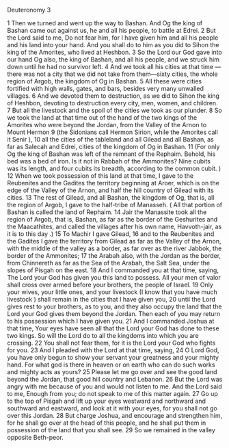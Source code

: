 Deuteronomy 3

1	Then we turned and went up the way to Bashan. And Og the king of Bashan came out against us, he and all his people, to battle at Edrei.
2	But the Lord said to me, Do not fear him, for I have given him and all his people and his land into your hand. And you shall do to him as you did to Sihon the king of the Amorites, who lived at Heshbon.
3	So the Lord our God gave into our hand Og also, the king of Bashan, and all his people, and we struck him down until he had no survivor left.
4	And we took all his cities at that time —there was not a city that we did not take from them—sixty cities, the whole region of Argob, the kingdom of Og in Bashan.
5	All these were cities fortified with high walls, gates, and bars, besides very many unwalled villages.
6	And we devoted them to destruction, as we did to Sihon the king of Heshbon, devoting to destruction every city, men, women, and children.
7	But all the livestock and the spoil of the cities we took as our plunder.
8	So we took the land at that time out of the hand of the two kings of the Amorites who were beyond the Jordan, from the Valley of the Arnon to Mount Hermon
9	(the Sidonians call Hermon Sirion, while the Amorites call it Senir ),
10	all the cities of the tableland and all Gilead and all Bashan, as far as Salecah and Edrei, cities of the kingdom of Og in Bashan.
11	(For only Og the king of Bashan was left of the remnant of the Rephaim. Behold, his bed was a bed of iron. Is it not in Rabbah of the Ammonites? Nine cubits was its length, and four cubits its breadth, according to the common cubit. )
12	When we took possession of this land at that time, I gave to the Reubenites and the Gadites the territory beginning at Aroer, which is on the edge of the Valley of the Arnon, and half the hill country of Gilead with its cities.
13	The rest of Gilead, and all Bashan, the kingdom of Og, that is, all the region of Argob, I gave to the half-tribe of Manasseh. ( All that portion of Bashan is called the land of Rephaim.
14	Jair the Manassite took all the region of Argob, that is, Bashan, as far as the border of the Geshurites and the Maacathites, and called the villages after his own name, Havvoth-jair, as it is to this day .)
15	To Machir I gave Gilead,
16	and to the Reubenites and the Gadites I gave the territory from Gilead as far as the Valley of the Arnon, with the middle of the valley as a border, as far over as the river Jabbok, the border of the Ammonites;
17	the Arabah also, with the Jordan as the border, from Chinnereth as far as the Sea of the Arabah, the Salt Sea, under the slopes of Pisgah on the east.
18	And I commanded you at that time, saying, The Lord your God has given you this land to possess. All your men of valor shall cross over armed before your brothers, the people of Israel.
19	Only your wives, your little ones, and your livestock (I know that you have much livestock ) shall remain in the cities that I have given you,
20	until the Lord gives rest to your brothers, as to you, and they also occupy the land that the Lord your God gives them beyond the Jordan. Then each of you may return to his possession which I have given you.
21	And I commanded Joshua at that time, Your eyes have seen all that the Lord your God has done to these two kings. So will the Lord do to all the kingdoms into which you are crossing.
22	You shall not fear them, for it is the Lord your God who fights for you.
23	And I pleaded with the Lord at that time, saying,
24	O Lord God, you have only begun to show your servant your greatness and your mighty hand. For what god is there in heaven or on earth who can do such works and mighty acts as yours?
25	Please let me go over and see the good land beyond the Jordan, that good hill country and Lebanon.
26	But the Lord was angry with me because of you and would not listen to me. And the Lord said to me, Enough from you; do not speak to me of this matter again.
27	Go up to the top of Pisgah and lift up your eyes westward and northward and southward and eastward, and look at it with your eyes, for you shall not go over this Jordan.
28	But charge Joshua, and encourage and strengthen him, for he shall go over at the head of this people, and he shall put them in possession of the land that you shall see.
29	So we remained in the valley opposite Beth-peor.


